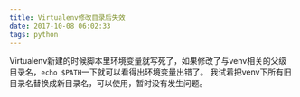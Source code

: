 ```yaml
---
title: Virtualenv修改目录后失效
date: 2017-10-08 06:02:33
tags: python
---
```


Virtualenv新建的时候脚本里环境变量就写死了，如果修改了与venv相关的父级目录名，```echo $PATH```一下就可以看得出环境变量出错了。
我试着把venv下所有旧目录名替换成新目录名，可以使用，暂时没有发生问题。
